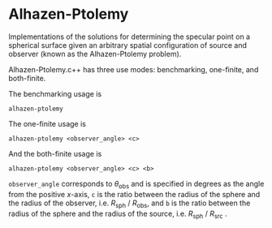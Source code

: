 # Alhazen-Ptolemy
Implementations of the solutions for determining the specular point on a spherical surface given an 
arbitrary spatial configuration of source and observer (known as the Alhazen-Ptolemy problem).

Alhazen-Ptolemy.c++ has three use modes: benchmarking, one-finite, and both-finite. 

The benchmarking usage is 

```
alhazen-ptolemy
```

The one-finite usage is 

```
alhazen-ptolemy <observer_angle> <c>
```

And the both-finite usage is

```
alhazen-ptolemy <observer_angle> <c> <b>
```

`observer_angle` corresponds to <i>&theta;</i><sub>obs</sub> and is specified in degrees as the angle from the positive <i>x</i>-axis, 
`c` is the ratio between the radius of the sphere and the radius of the observer, i.e. <i>R</i><sub>sph</sub> / <i>R</i><sub>obs</sub>,
and `b` is the ratio between the radius of the sphere and the radius of the source, i.e. <i>R</i><sub>sph</sub> / <i>R</i><sub>src</sub> .
